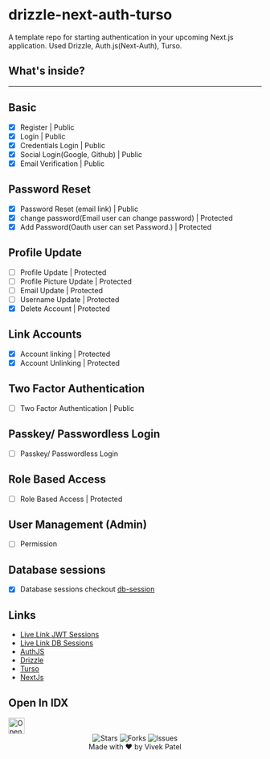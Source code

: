 # drizzle-next-auth-turso

A template repo for starting authentication in your upcoming Next.js application. Used Drizzle, Auth.js(Next-Auth), Turso.

## What's inside?

---
## Basic
- [x] Register | Public
- [x] Login | Public
- [x] Credentials Login | Public
- [x] Social Login(Google, Github) | Public
- [x] Email Verification | Public

## Password Reset
- [x] Password Reset (email link) | Public
- [x] change password(Email user can change password) | Protected
- [x] Add Password(Oauth user can set Password.) | Protected

## Profile Update
- [ ] Profile Update | Protected
- [ ] Profile Picture Update | Protected
- [ ] Email Update | Protected
- [ ] Username Update | Protected
- [x] Delete Account | Protected

## Link Accounts
- [x] Account linking | Protected
- [x] Account Unlinking | Protected

## Two Factor Authentication
- [ ] Two Factor Authentication | Public

## Passkey/ Passwordless Login
- [ ] Passkey/ Passwordless Login

## Role Based Access
- [ ] Role Based Access | Protected

## User Management (Admin)
- [ ] Permission 

## Database sessions
- [x] Database sessions checkout [db-session](https://github.com/patelvivekdev/drizzle-next-auth-turso/tree/db-session)


## Links
- [Live Link JWT Sessions](https://drizzle-next-auth-turso.vercel.app)
- [Live Link DB Sessions](https://drizzle-next-auth-turso-db-sessions.vercel.app)
- [AuthJS](https://authjs.dev/)
- [Drizzle](https://drizzle.team/)
- [Turso](https://turso.dev/)
- [NextJs](https://nextjs.org/)


## Open In IDX

<a href="https://idx.google.com/import?url=https://github.com/patelvivekdev/drizzle-next-auth-turso">
  <img height="32" alt="Open in IDX" src="https://cdn.idx.dev/btn/open_dark_32@2x.png">
</a>

<div align="center">
  <div align="center">
    <img src="https://img.shields.io/github/stars/patelvivekdev/drizzle-next-auth-turso?style=for-the-badge" alt="Stars" />
    <img src="https://img.shields.io/github/forks/patelvivekdev/drizzle-next-auth-turso?style=for-the-badge" alt="Forks" />
    <img src="https://img.shields.io/github/issues/patelvivekdev/drizzle-next-auth-turso?style=for-the-badge" alt="Issues" />
  </div>
    Made with ❤️ by Vivek Patel
</div>
